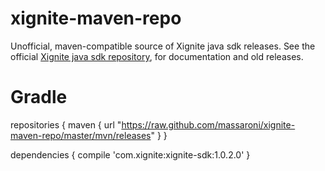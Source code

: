 # xignite-maven-repo
Unofficial, maven-compatible source of Xignite java sdk releases.
See the official [Xignite java sdk repository](https://github.com/Xignite/JavaSDK), for documentation and old releases.

# Gradle

repositories {
    maven { url "https://raw.github.com/massaroni/xignite-maven-repo/master/mvn/releases" }
}

dependencies {
    compile 'com.xignite:xignite-sdk:1.0.2.0'
}
